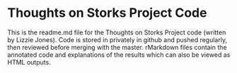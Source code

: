 # Thoughts on Storks Project Code

This is the readme.md file for the Thoughts on Storks Project code (written by Lizzie Jones). Code is stored in privately in github and pushed regularly, then reviewed before merging with the master. rMarkdown files contain the annotated code and explanations of the results which can also be viewed as HTML outputs.
